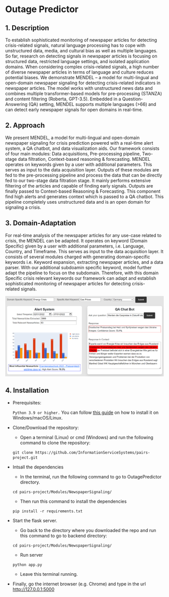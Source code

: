 # Outage Predictor

## 1. Description


<p> 

To establish sophisticated monitoring of newspaper articles for detecting crisis-related signals, natural language processing has to cope with unstructured data, media, and cultural bias as well as multiple languages. So far, research on detecting signals in newspaper articles is focusing on structured data, restricted language settings, and isolated application domains. When considering complex crisis-related signals, a high number of diverse newspaper articles in terms of language and culture reduces potential biases. We demonstrate MENDEL – a model for multi-lingual and open-domain newspaper signaling for detecting crisis-related indicators in newspaper articles. The model works with unstructured news data and combines multiple transformer-based models for pre-processing (STANZA) and content filtering (Roberta, GPT-3.5). Embedded in a Question-Answering (QA) setting, MENDEL supports multiple languages (>66) and can detect early newspaper signals for open domains in real-time.
    
</p>


## 2. Approach

<p> 

We present MENDEL, a model for multi-lingual and open-domain newspaper signaling for crisis prediction powered with a real-time alert system, a QA chatbot, and data visualization aids. Our framework consists of four main modules: Data acquisitions, Pre-processing pipeline, Two-stage data filtration, Context-based reasoning & forecasting. MENDEL operates on keywords given by a user with additional parameters. This serves as input to the data acquisition layer. Outputs of these modules are fed to the pre-processing pipeline and process the data that can be directly fed to our two-stage data filtration stage. It mainly performs extensive filtering of the articles and capable of finding early signals. Outputs are finally passed to Context-based Reasoning & Forecasting. This component find high alerts and generates context which is passed to a QA chatbot. This pipeline completely uses unstructured data and is an open domain for signaling a crisis.

<p> 

## 3. Domain-Adaptation

<p> 

For real-time analysis of the newspaper articles for any use-case related to crisis, the MENDEL can be adapted. It operates on keyword (Domain Specific) given by a user with additional parameters, i.e. Language, Country, and Timeframe. This serves as input to the data acquisition layer. It consists of several modules charged with generating domain-specific keywords i.e. Keyword expansion, extracting newspaper articles, and a data parser. With our additional subdoamin specific keyword, model further adapt the pipeline to focus on the subdomain. Therefore, with this domain Specific crisis relevant keywords our framework can adapt and establish sophisticated monitoring of newspaper articles for detecting crisis-related signals.

<p> 

!["Demo"](images/demo.png)

## 4. Installation 

- Prerequisites:

	```Python 3.9 or higher.``` You can follow [this guide](https://phoenixnap.com/kb/upgrade-python) on how to install it on Windows/macOS/Linux.

- Clone/Download the repository:

	- Open a terminal (Linux) or cmd (Windows) and run the following command to clone the repository:
	```
	git clone https://github.com/InformationServiceSystems/pairs-project.git
	```

- Intsall the dependencies 

	- In the terminal, run the following command to go to OutagePredictor directory. 
	```
	cd pairs-project/Modules/NewspaperSignaling/
	```
	- Then run this command to install the dependencies
	```
	pip install -r requirements.txt
	```

- Start the flask server.

	- Go back to the directory where you downloaded the repo and run this command to go to backend directory:
	```
	cd pairs-project/Modules/NewspaperSignaling/
	```
	- Run server
	```
	python app.py
	```
	- Leave this terminal running. 



- Finally, go the internet browser (e.g. Chrome) and type in the url <http://127.0.0.1:5000>


